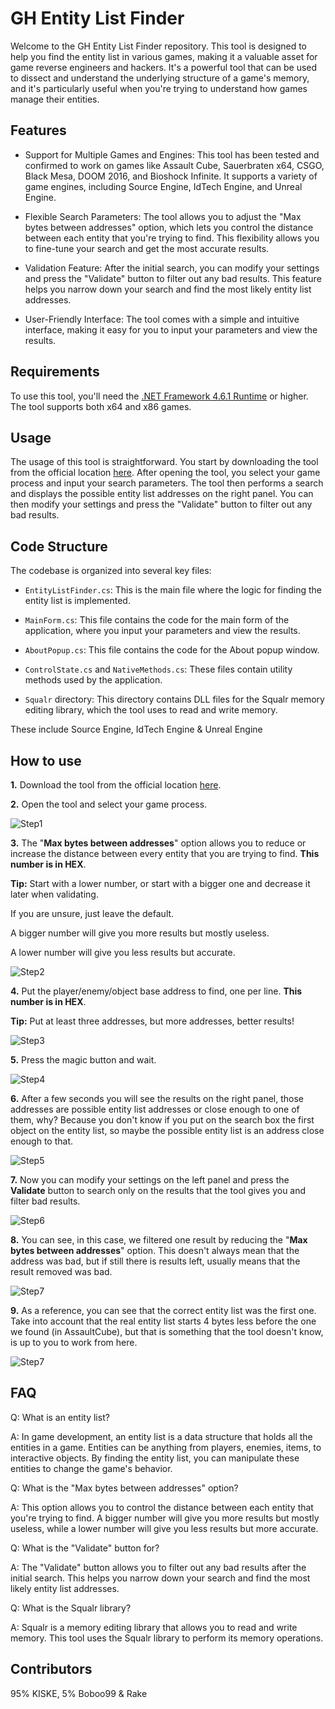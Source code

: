 GH Entity List Finder
=====================

Welcome to the GH Entity List Finder repository. This tool is designed to help you find the entity list in various games, making it a valuable asset for game reverse engineers and hackers. It's a powerful tool that can be used to dissect and understand the underlying structure of a game's memory, and it's particularly useful when you're trying to understand how games manage their entities.

Features
--------

-   Support for Multiple Games and Engines: This tool has been tested and confirmed to work on games like Assault Cube, Sauerbraten x64, CSGO, Black Mesa, DOOM 2016, and Bioshock Infinite. It supports a variety of game engines, including Source Engine, IdTech Engine, and Unreal Engine.

-   Flexible Search Parameters: The tool allows you to adjust the "Max bytes between addresses" option, which lets you control the distance between each entity that you're trying to find. This flexibility allows you to fine-tune your search and get the most accurate results.

-   Validation Feature: After the initial search, you can modify your settings and press the "Validate" button to filter out any bad results. This feature helps you narrow down your search and find the most likely entity list addresses.

-   User-Friendly Interface: The tool comes with a simple and intuitive interface, making it easy for you to input your parameters and view the results.

Requirements
------------

To use this tool, you'll need the [.NET Framework 4.6.1 Runtime](https://dotnet.microsoft.com/download/dotnet-framework/net461) or higher. The tool supports both x64 and x86 games.

Usage
-----

The usage of this tool is straightforward. You start by downloading the tool from the official location [here](https://guidedhacking.com/resources/gh-entity-list-finder.36/). After opening the tool, you select your game process and input your search parameters. The tool then performs a search and displays the possible entity list addresses on the right panel. You can then modify your settings and press the "Validate" button to filter out any bad results.

Code Structure
--------------

The codebase is organized into several key files:

-   `EntityListFinder.cs`: This is the main file where the logic for finding the entity list is implemented.

-   `MainForm.cs`: This file contains the code for the main form of the application, where you input your parameters and view the results.

-   `AboutPopup.cs`: This file contains the code for the About popup window.

-   `ControlState.cs` and `NativeMethods.cs`: These files contain utility methods used by the application.

-   `Squalr` directory: This directory contains DLL files for the Squalr memory editing library, which the tool uses to read and write memory.

These include Source Engine, IdTech Engine & Unreal Engine

## How to use
**1.** Download the tool from the official location [here](https://guidedhacking.com/resources/gh-entity-list-finder.36/).

**2.** Open the tool and select your game process.

  ![Step1](https://i.imgur.com/WyxOq39.png)


**3.** The "**Max bytes between addresses**" option allows you to reduce or increase the distance between every entity that you are trying
to find. **This number is in HEX**.

  **Tip:** Start with a lower number, or start with a bigger one and decrease it later when validating.

  If you are unsure, just leave the default.
  
  A bigger number will give you more results but mostly useless.
  
  A lower number will give you less results but accurate.
  
  ![Step2](https://i.imgur.com/hB8wx6j.png)
  
  
**4.** Put the player/enemy/object base address to find, one per line. **This number is in HEX**.

  **Tip:** Put at least three addresses, but more addresses, better results!

  ![Step3](https://i.imgur.com/UELDFeg.png)
  
  
**5.** Press the magic button and wait.
  
  ![Step4](https://i.imgur.com/VsJ8Qa4.png)
  
  
**6.** After a few seconds you will see the results on the right panel, those addresses are possible entity list addresses or
close enough to one of them, why? Because you don't know if you put on the search box the first object on the entity list,
so maybe the possible entity list is an address close enough to that.
  
  ![Step5](https://i.imgur.com/hp1wNFu.png)
  
  
**7.** Now you can modify your settings on the left panel and press the **Validate** button to search only on the results that
the tool gives you and filter bad results.
  
  ![Step6](https://i.imgur.com/s50Qisi.png)
  
  
**8.**  You can see, in this case, we filtered one result by reducing the "**Max bytes between addresses**" option.
This doesn't always mean that the address was bad, but if still there is results left, usually means that the result removed was bad.
  
  ![Step7](https://i.imgur.com/P6rrsFT.png)
  
  
**9.** As a reference, you can see that the correct entity list was the first one. Take into account that the real entity list starts
4 bytes less before the one we found (in AssaultCube), but that is something that the tool doesn't know, is up to you to work from here.

  ![Step7](https://i.imgur.com/BSmrN9c.png)

  
FAQ
---

Q: What is an entity list?

A: In game development, an entity list is a data structure that holds all the entities in a game. Entities can be anything from players, enemies, items, to interactive objects. By finding the entity list, you can manipulate these entities to change the game's behavior.

Q: What is the "Max bytes between addresses" option?

A: This option allows you to control the distance between each entity that you're trying to find. A bigger number will give you more results but mostly useless, while a lower number will give you less results but more accurate.

Q: What is the "Validate" button for?

A: The "Validate" button allows you to filter out any bad results after the initial search. This helps you narrow down your search and find the most likely entity list addresses.

Q: What is the Squalr library?

A: Squalr is a memory editing library that allows you to read and write memory. This tool uses the Squalr library to perform its memory operations.

## Contributors
95% KISKE, 5% Boboo99 & Rake

